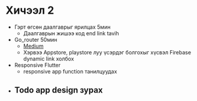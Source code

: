 # Хичээл 2
- Гэрт өгсөн даалгаврыг ярилцах 5мин
  - Даалгаврын жишээ код end link tavih 
- Go_router 50мин
  - [Medium](https://medium.com/@buykabuyanaa_24000/use-go-router-for-your-router-deeplink-and-authentication-47c29b9e56b2)
  - Хэрвээ Appstore, playstore луу үсэрдэг болгохыг хүсвэл Firebase dynamic link холбох
- Responsive Flutter 
    - responsive app function танилцуудах
- Todo app design зурах
  - 
